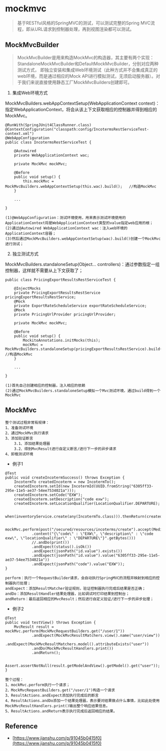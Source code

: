 # mockmvc

> 基于RESTful风格的SpringMVC的测试，可以测试完整的Spring MVC流程，即从URL请求到控制器处理，再到视图渲染都可以测试。


## MockMvcBuilder
   
> MockMvcBuilder是用来构造MockMvc的构造器，其主要有两个实现：StandaloneMockMvcBuilder和DefaultMockMvcBuilder，分别对应两种测试方式，
即独立安装和集成Web环境测试（此种方式并不会集成真正的web环境，而是通过相应的Mock API进行模拟测试，无须启动服务器）。对于我们来说直接使用静态工厂MockMvcBuilders创建即可。


1. 集成Web环境方式

MockMvcBuilders.webAppContextSetup(WebApplicationContext context)：指定WebApplicationContext，将会从该上下文获取相应的控制器并得到相应的MockMvc。

```
@RunWith(SpringJUnit4ClassRunner.class)
@ContextConfiguration("classpath:config/IncotermsRestServiceTest-context.xml")
@WebAppConfiguration
public class IncotermsRestServiceTest {

    @Autowired
    private WebApplicationContext wac;
    
    private MockMvc mockMvc;
    
    @Before
    public void setup() {
        this.mockMvc = MockMvcBuilders.webAppContextSetup(this.wac).build();   //构造MockMvc
    }
    
    ...
    
}

(1)@WebAppConfiguration：测试环境使用，用来表示测试环境使用的ApplicationContext将是WebApplicationContext类型的value指定web应用的根；
(2)通过@Autowired WebApplicationContext wac：注入web环境的ApplicationContext容器；
(3)然后通过MockMvcBuilders.webAppContextSetup(wac).build()创建一个MockMvc进行测试；

```

2. 独立测试方式
   
MockMvcBuilders.standaloneSetup(Object... controllers)：通过参数指定一组控制器，这样就不需要从上下文获取了；
   
```
public class PricingExportResultsRestServiceTest {

    @InjectMocks
    private PricingExportResultsRestService pricingExportResultsRestService;
    @Mock
    private ExportRateScheduleService exportRateScheduleService;
    @Mock
    private PricingUrlProvider pricingUrlProvider;

    private MockMvc mockMvc;

    @Before
    public void setup() {
        MockitoAnnotations.initMocks(this);
        mockMvc = MockMvcBuilders.standaloneSetup(pricingExportResultsRestService).build();  //构造MockMvc
    }
    
    ...
    
}

(1)首先自己创建相应的控制器，注入相应的依赖
(2)通过MockMvcBuilders.standaloneSetup模拟一个Mvc测试环境，通过build得到一个MockMvc

```


## MockMvc

```
整个测试过程非常有规律：
1、准备测试环境
2、通过MockMvc执行请求
3、添加验证断言
    3.1、添加结果处理器
    3.2、得到MvcResult进行自定义断言/进行下一步的异步请求
4、卸载测试环境
```


* 例子1

```
@Test
public void createIncotermSuccess() throws Exception {
    IncotermTo createdIncoterm = new IncotermTo();
    createdIncoterm.setId(new IncotermId(UUID.fromString("6305ff33-295e-11e5-ae37-54ee7534021a")));
    createdIncoterm.setCode("EXW");
    createdIncoterm.setDescription("code exw");
    createdIncoterm.setLocationQualifier(LocationQualifier.DEPARTURE);

    when(inventoryService.create(any(IncotermTo.class))).thenReturn(createdIncoterm);

    mockMvc.perform(post("/secured/resources/incoterms/create").accept(MediaType.APPLICATION_JSON).contentType(MediaType.APPLICATION_JSON)
            .content("{\"code\" : \"EXW\", \"description\" : \"code exw\", \"locationQualifier\" : \"DEPARTURE\"}".getBytes()))
            //.andDo(print())
            .andExpect(status().isOk())
            .andExpect(jsonPath("id.value").exists())
            .andExpect(jsonPath("id.value").value("6305ff33-295e-11e5-ae37-54ee7534021a"))
            .andExpect(jsonPath("code").value("EXW"));
}

perform：执行一个RequestBuilder请求，会自动执行SpringMVC的流程并映射到相应的控制器执行处理；
andExpect：添加ResultMatcher验证规则，验证控制器执行完成后结果是否正确；
andDo：添加ResultHandler结果处理器，比如调试时打印结果到控制台；
andReturn：最后返回相应的MvcResult；然后进行自定义验证/进行下一步的异步处理；

```


* 例子2

```
@Test  
public void testView() throws Exception {  
    MvcResult result = mockMvc.perform(MockMvcRequestBuilders.get("/user/1"))  
            .andExpect(MockMvcResultMatchers.view().name("user/view"))  
            .andExpect(MockMvcResultMatchers.model().attributeExists("user"))  
            .andDo(MockMvcResultHandlers.print())  
            .andReturn();  
      
    Assert.assertNotNull(result.getModelAndView().getModel().get("user"));  
}
    
整个过程：
1、mockMvc.perform执行一个请求；
2、MockMvcRequestBuilders.get("/user/1")构造一个请求
3、ResultActions.andExpect添加执行完成后的断言
4、ResultActions.andDo添加一个结果处理器，表示要对结果做点什么事情，比如此处使用MockMvcResultHandlers.print()输出整个响应结果信息。
5、ResultActions.andReturn表示执行完成后返回相应的结果。
```


## Reference

* [https://www.jianshu.com/p/91045b0415f0](https://www.jianshu.com/p/91045b0415f0)

